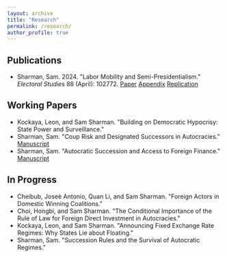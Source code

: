 ```yaml
---
layout: archive
title: "Research"
permalink: /research/
author_profile: true
---
```


## Publications

- Sharman, Sam. 2024. "Labor Mobility and Semi-Presidentialism." *Electoral Studies* 88 (April): 102772.
<a href="https://urldefense.com/v3/__https://authors.elsevier.com/a/1io02xRaZk1aj__;!!KwNVnqRv!D_V5kDeLHTbFD6JJ8kkyB8HJyzWPXjKVSSL4mGzTH_OX90ZIWSXrD2-PxRbr2LCt1TkYmsixhXsPV71asggYAEOC9ZrSFA$">Paper</a>
<a href="https://ars.els-cdn.com/content/image/1-s2.0-S0261379424000301-mmc1.pdf">Appendix</a>
<a href="https://doi.org/10.7910/DVN/1U75SU">Replication</a>

## Working Papers

- Kockaya, Leon, and Sam Sharman. "Building on Democratic Hypocrisy: State Power and Surveillance."
- Sharman, Sam. "Coup Risk and Designated Successors in Autocracies." [Manuscript](/files/SharmanAutocratic_wp.pdf)
- Sharman, Sam. "Autocratic Succession and Access to Foreign Finance." [Manuscript](/files/Sharman_Succession_Finance.pdf)

## In Progress

- Cheibub, Jose&#232; Antonio, Quan Li, and Sam Sharman. "Foreign Actors in Domestic Winning Coalitions."
- Choi, Hongbi, and Sam Sharman. "The Conditional Importance of the Rule of Law for Foreign Direct Investment in Autocracies."
- Kockaya, Leon, and Sam Sharman. "Announcing Fixed Exchange Rate Regimes: Why States Lie about Floating."
- Sharman, Sam. "Succession Rules and the Survival of Autocratic Regimes."